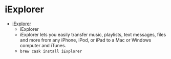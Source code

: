 # iExplorer
- [iExplorer](https://macroplant.com/iexplorer)
  -  iExplorer
  - iExplorer lets you easily transfer music, playlists, text messages, files and more from any iPhone, iPod, or iPad to a Mac or Windows computer and iTunes.
  - `brew cask install iExplorer`
